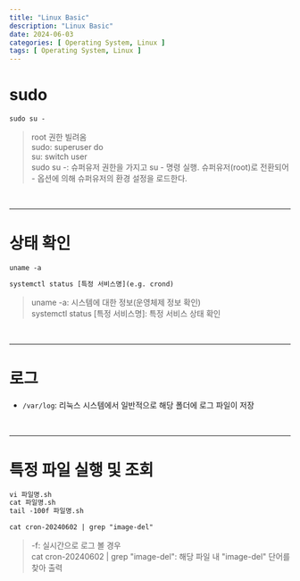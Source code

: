 ```yaml
---
title: "Linux Basic"
description: "Linux Basic"
date: 2024-06-03
categories: [ Operating System, Linux ]
tags: [ Operating System, Linux ]
---
```


# sudo

```html
sudo su -
```
> root 권한 빌려옴  
> sudo: superuser do    
> su: switch user   
> sudo su -: 슈퍼유저 권한을 가지고 su - 명령 실행. 슈퍼유저(root)로 전환되어 - 옵션에 의해 슈퍼유저의 환경 설정을 로드한다.  

<br/>
<hr>

# 상태 확인

```html
uname -a                                    

systemctl status [특정 서비스명](e.g. crond) 
```
> uname -a: 시스템에 대한 정보(운영체제 정보 확인)  
> systemctl status [특정 서비스명]: 특정 서비스 상태 확인  

<br/>
<hr>

# 로그

- `/var/log`: 리눅스 시스템에서 일반적으로 해당 폴더에 로그 파일이 저장

<br/>
<hr>

# 특정 파일 실행 및 조회

```html
vi 파일명.sh
cat 파일명.sh
tail -100f 파일명.sh

cat cron-20240602 | grep "image-del" 
```
> -f: 실시간으로 로그 볼 경우   
> cat cron-20240602 | grep "image-del": 해당 파일 내 "image-del" 단어를 찾아 출력  





